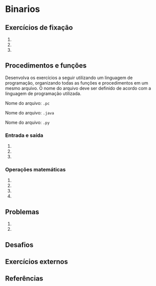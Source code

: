 # Binarios

## Exercícios de fixação 

1. 

1. 

1. 

   
## Procedimentos e funções

Desenvolva os exercícios a seguir utilizando um linguagem de programação, organizando todas as funções e procedimentos em um mesmo arquivo. O nome do arquivo deve ser definido de acordo com a linguagem de programação utilizada.

<Tabs groupId='language'>
  <TabItem value="pseudocodigo" label="Pseudocódigo" default>

  Nome do arquivo: `.pc`

  </TabItem>
  <TabItem value="java" label="Java">

  Nome do arquivo: `.java`

  </TabItem>
  <TabItem value="python" label="Python">

 Nome do arquivo: `.py`

  </TabItem>
</Tabs>

### Entrada e saída

1. 

1. 

1. 

### Operações matemáticas

1. 

1. 

1. 

1. 

## Problemas

1. 

1. 


## Desafios

## Exercícios externos


## Referências

